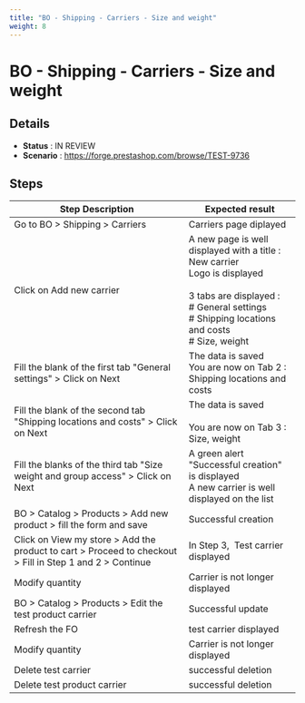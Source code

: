 ```yaml
---
title: "BO - Shipping - Carriers - Size and weight"
weight: 8
---
```


# BO - Shipping - Carriers - Size and weight
## Details
* **Status** : IN REVIEW
* **Scenario** : https://forge.prestashop.com/browse/TEST-9736

## Steps
| Step Description | Expected result |
| ----- | ----- |
| Go to BO > Shipping > Carriers | Carriers page diplayed |
| Click on Add new carrier | A new page is well displayed with a title : New carrier<br>Logo is displayed<br><br>3 tabs are displayed :<br> # General settings <br> # Shipping locations and costs <br> # Size, weight |
| Fill the blank of the first tab "General settings" > Click on Next | The data is saved<br>You are now on Tab 2 : Shipping locations and costs |
| Fill the blank of the second tab "Shipping locations and costs" > Click on Next | The data is saved<br><br>You are now on Tab 3 : Size, weight |
| Fill the blanks of the third tab "Size weight and group access" > Click on Next | A green alert "Successful creation" is displayed<br>A new carrier is well displayed on the list |
| BO > Catalog > Products > Add new product > fill the form and save | Successful creation |
| Click on View my store > Add the product to cart > Proceed to checkout > Fill in Step 1 and 2 > Continue | In Step 3,  Test carrier displayed |
| Modify quantity | Carrier is not longer displayed |
| BO > Catalog > Products > Edit the test product carrier | Successful update |
| Refresh the FO | test carrier displayed |
| Modify quantity | Carrier is not longer displayed |
| Delete test carrier | successful deletion |
| Delete test product carrier | successful deletion |
